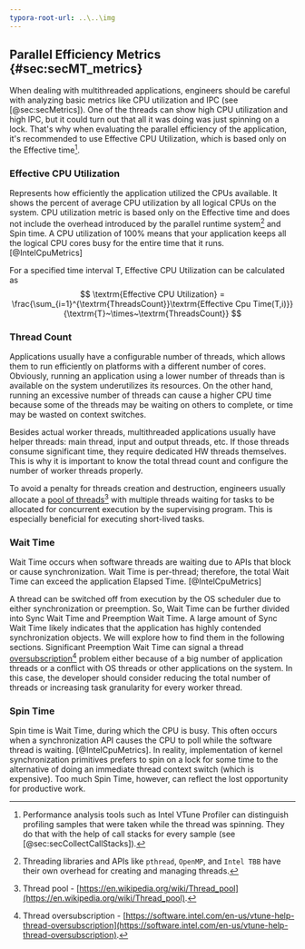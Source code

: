 ```yaml
---
typora-root-url: ..\..\img
---
```


## Parallel Efficiency Metrics {#sec:secMT_metrics}

When dealing with multithreaded applications, engineers should be careful with analyzing basic metrics like CPU utilization and IPC (see [@sec:secMetrics]). One of the threads can show high CPU utilization and high IPC, but it could turn out that all it was doing was just spinning on a lock. That's why when evaluating the parallel efficiency of the application, it's recommended to use Effective CPU Utilization, which is based only on the Effective time[^12].

### Effective CPU Utilization

Represents how efficiently the application utilized the CPUs available. It shows the percent of average CPU utilization by all logical CPUs on the system. CPU utilization metric is based only on the Effective time and does not include the overhead introduced by the parallel runtime system[^11] and Spin time. A CPU utilization of 100% means that your application keeps all the logical CPU cores busy for the entire time that it runs. [@IntelCpuMetrics]

For a specified time interval T, Effective CPU Utilization can be calculated as
$$
\textrm{Effective CPU Utilization} = \frac{\sum_{i=1}^{\textrm{ThreadsCount}}\textrm{Effective Cpu Time(T,i)}}{\textrm{T}~\times~\textrm{ThreadsCount}}
$$

### Thread Count

Applications usually have a configurable number of threads, which allows them to run efficiently on platforms with a different number of cores. Obviously, running an application using a lower number of threads than is available on the system underutilizes its resources. On the other hand, running an excessive number of threads can cause a higher CPU time because some of the threads may be waiting on others to complete, or time may be wasted on context switches.

Besides actual worker threads, multithreaded applications usually have helper threads: main thread, input and output threads, etc. If those threads consume significant time, they require dedicated HW threads themselves. This is why it is important to know the total thread count and configure the number of worker threads properly.

To avoid a penalty for threads creation and destruction, engineers usually allocate a [pool of threads](https://en.wikipedia.org/wiki/Thread_pool)[^14] with multiple threads waiting for tasks to be allocated for concurrent execution by the supervising program. This is especially beneficial for executing short-lived tasks.

### Wait Time

Wait Time occurs when software threads are waiting due to APIs that block or cause synchronization. Wait Time is per-thread; therefore, the total Wait Time can exceed the application Elapsed Time. [@IntelCpuMetrics]

A thread can be switched off from execution by the OS scheduler due to either synchronization or preemption. So, Wait Time can be further divided into Sync Wait Time and Preemption Wait Time. A large amount of Sync Wait Time likely indicates that the application has highly contended synchronization objects. We will explore how to find them in the following sections. Significant Preemption Wait Time can signal a thread [oversubscription](https://software.intel.com/en-us/vtune-help-thread-oversubscription)[^13] problem either because of a big number of application threads or a conflict with OS threads or other applications on the system. In this case, the developer should consider reducing the total number of threads or increasing task granularity for every worker thread.

### Spin Time

Spin time is Wait Time, during which the CPU is busy. This often occurs when a synchronization API causes the CPU to poll while the software thread is waiting. [@IntelCpuMetrics]. In reality, implementation of kernel synchronization primitives prefers to spin on a lock for some time to the alternative of doing an immediate thread context switch (which is expensive). Too much Spin Time, however, can reflect the lost opportunity for productive work. 

[^11]: Threading libraries and APIs like `pthread`, `OpenMP`, and `Intel TBB` have their own overhead for creating and managing threads.
[^12]: Performance analysis tools such as Intel VTune Profiler can distinguish profiling samples that were taken while the thread was spinning. They do that with the help of call stacks for every sample (see [@sec:secCollectCallStacks]).
[^13]: Thread oversubscription - [https://software.intel.com/en-us/vtune-help-thread-oversubscription](https://software.intel.com/en-us/vtune-help-thread-oversubscription).
[^14]: Thread pool - [https://en.wikipedia.org/wiki/Thread_pool](https://en.wikipedia.org/wiki/Thread_pool).
